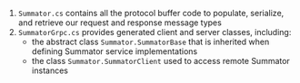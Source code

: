 
1. `Summator.cs` contains all the protocol buffer code to populate, serialize, and retrieve our request and response message types
2. `SummatorGrpc.cs` provides generated client and server classes, including:
    - the abstract class `Summator.SummatorBase` that is inherited when defining Summator service implementations
    - the class `Summator.SummatorClient` used to access remote Summator instances
